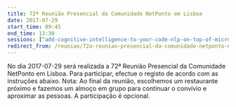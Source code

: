 ```yaml
---
title: 72ª Reunião Presencial da Comunidade NetPonto em Lisboa
date: 2017-07-29
start_time: 09:45
end_time: 13:30
sessions: ["add-cognitive-intelligence-to-your-code-nlp-on-top-of-microsoft-cognitive-services","xunit-and-the-temple-of-qa"]
redirect_from: /reuniao/72a-reuniao-presencial-da-comunidade-netponto-em-lisboa/
---
```

No dia 2017-07-29 será realizada a 72ª Reunião Presencial da Comunidade NetPonto em Lisboa. Para participar, efectue o registo de acordo com as instruções abaixo.
Nota: Ao final da reunião, escolhemos um restaurante próximo e fazemos um almoço em grupo para continuar o convívio e aproximar as pessoas. A participação é opcional.